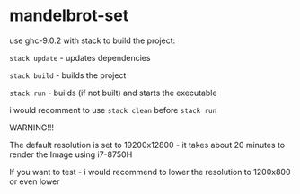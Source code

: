 # mandelbrot-set
use ghc-9.0.2 with stack to build the project:

`stack update` - updates dependencies

`stack build` - builds the project

`stack run` - builds (if not built) and starts the executable

i would recomment to use `stack clean` before `stack run`

 

WARNING!!!

The default resolution is set to 19200x12800 - it takes about 20 minutes to render the Image using i7-8750H 

If you want to test - i would recommend to lower the resolution to 1200x800 or even lower 
